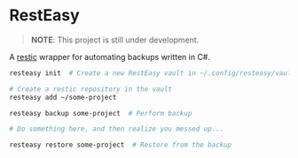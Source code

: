 # RestEasy

> **NOTE**: This project is still under development.

A [restic](https://restic.net/) wrapper for automating backups written in C#.

```bash
resteasy init  # Create a new RestEasy vault in ~/.config/resteasy/vault/

# Create a restic repository in the vault
resteasy add ~/some-project

resteasy backup some-project  # Perform backup

# Do something here, and then realize you messed up...

resteasy restore some-project  # Restore from the backup
```
